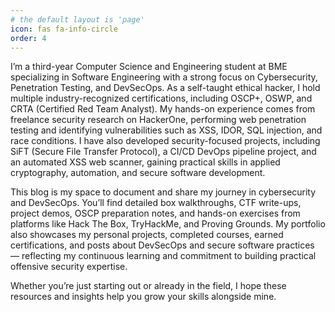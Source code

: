 ```yaml
---
# the default layout is 'page'
icon: fas fa-info-circle
order: 4
---
```

I’m a third-year Computer Science and Engineering student at BME specializing in Software Engineering with a strong focus on Cybersecurity, Penetration Testing, and DevSecOps. As a self-taught ethical hacker, I hold multiple industry-recognized certifications, including OSCP+, OSWP, and CRTA (Certified Red Team Analyst). My hands-on experience comes from freelance security research on HackerOne, performing web penetration testing and identifying vulnerabilities such as XSS, IDOR, SQL injection, and race conditions. I have also developed security-focused projects, including SiFT (Secure File Transfer Protocol), a CI/CD DevOps pipeline project, and an automated XSS web scanner, gaining practical skills in applied cryptography, automation, and secure software development.

This blog is my space to document and share my journey in cybersecurity and DevSecOps. You’ll find detailed box walkthroughs, CTF write-ups, project demos, OSCP preparation notes, and hands-on exercises from platforms like Hack The Box, TryHackMe, and Proving Grounds. My portfolio also showcases my personal projects, completed courses, earned certifications, and posts about DevSecOps and secure software practices — reflecting my continuous learning and commitment to building practical offensive security expertise.

Whether you’re just starting out or already in the field, I hope these resources and insights help you grow your skills alongside mine.
